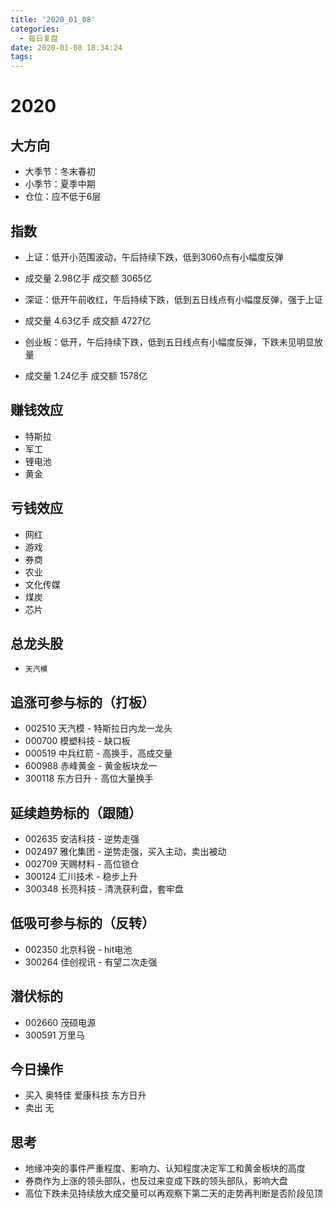 ```yaml
---
title: '2020_01_08'
categories:
  - 每日复盘
date: 2020-01-08 18:34:24
tags:
---
```

# 2020

## 大方向
* 大季节：冬末春初
* 小季节：夏季中期
* 仓位：应不低于6层

## 指数
* 上证：低开小范围波动，午后持续下跌，低到3060点有小幅度反弹
* 成交量 2.98亿手 成交额 3065亿

* 深证：低开午前收红，午后持续下跌，低到五日线点有小幅度反弹，强于上证
* 成交量 4.63亿手 成交额 4727亿

* 创业板：低开，午后持续下跌，低到五日线点有小幅度反弹，下跌未见明显放量
* 成交量 1.24亿手 成交额 1578亿

## 赚钱效应
* 特斯拉
* 军工
* 锂电池
* 黄金

## 亏钱效应
* 网红
* 游戏
* 券商
* 农业
* 文化传媒
* 煤炭
* 芯片

## 总龙头股
* `天汽模`

## 追涨可参与标的（打板）
* 002510 天汽模 - 特斯拉日内龙一龙头
* 000700 模塑科技 - 缺口板
* 000519 中兵红箭 - 高换手，高成交量
* 600988 赤峰黄金 - 黄金板块龙一
* 300118 东方日升 - 高位大量换手

## 延续趋势标的（跟随）
* 002635 安洁科技 - 逆势走强
* 002497 雅化集团 - 逆势走强，买入主动，卖出被动
* 002709 天赐材料 - 高位锁仓
* 300124 汇川技术 - 稳步上升
* 300348 长亮科技 - 清洗获利盘，套牢盘

## 低吸可参与标的（反转）
* 002350 北京科锐 - hit电池
* 300264 佳创视讯 - 有望二次走强

## 潜伏标的
* 002660 茂硕电源
* 300591 万里马

## 今日操作
* 买入 奥特佳 爱康科技 东方日升
* 卖出 无

## 思考
* 地缘冲突的事件严重程度、影响力、认知程度决定军工和黄金板块的高度
* 券商作为上涨的领头部队，也反过来变成下跌的领头部队，影响大盘
* 高位下跌未见持续放大成交量可以再观察下第二天的走势再判断是否阶段见顶